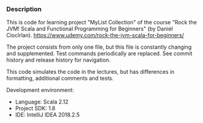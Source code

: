 ### Description

This is code for learning project "MyList Collection" of the course "Rock the JVM! Scala and Functional Programming for Beginners" (by Daniel Ciocîrlan).
https://www.udemy.com/rock-the-jvm-scala-for-beginners/

The project consists from only one file, but this file is constantly changing and supplemented. Test commands periodically are replaced. See commit history and release history for navigation.

This code simulates the code in the lectures, but has differences in formatting, additional comments and tests.

Development environment:
* Language: Scala 2.12
* Project SDK: 1.8
* IDE: IntelliJ IDEA 2018.2.5